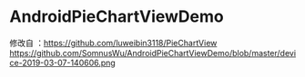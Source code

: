 # AndroidPieChartViewDemo
修改自 ：https://github.com/luweibin3118/PieChartView
https://github.com/SomnusWu/AndroidPieChartViewDemo/blob/master/device-2019-03-07-140606.png
